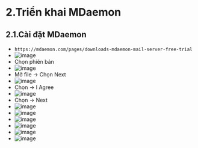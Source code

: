 # 2.Triển khai MDaemon
## 2.1.Cài đặt MDaemon
- `https://mdaemon.com/pages/downloads-mdaemon-mail-server-free-trial`
- ![image](https://github.com/user-attachments/assets/27e2ff29-f3a2-4b93-be71-aa3eef04b1a5)
- Chọn phiên bản
- ![image](https://github.com/user-attachments/assets/1e63cf84-4d34-44d9-b2b3-f67b40d32ae0)
- Mở file -> Chọn Next
- ![image](https://github.com/user-attachments/assets/43132dd5-641a-410b-a2e9-7b6667d08898)
- Chọn -> I Agree
- ![image](https://github.com/user-attachments/assets/3abc7729-18a7-4608-8388-8e894f92d90f)
- Chọn -> Next
- ![image](https://github.com/user-attachments/assets/0940d4ed-82f4-4e9d-b7e5-34da03e68957)
- ![image](https://github.com/user-attachments/assets/8a6905ac-bd0e-484d-abe9-ba7a26723728)
- ![image](https://github.com/user-attachments/assets/b0bf23a6-8475-41f4-8696-db43b0c798b1)
- ![image](https://github.com/user-attachments/assets/26ea53ed-1aab-4e67-8cfe-785a94fe0f2a)
- ![image](https://github.com/user-attachments/assets/2b13a45b-4211-4bdd-811d-46e42b256a57)
- ![image](https://github.com/user-attachments/assets/55d6172d-585b-43a8-9375-1ff953ab0bd6)









